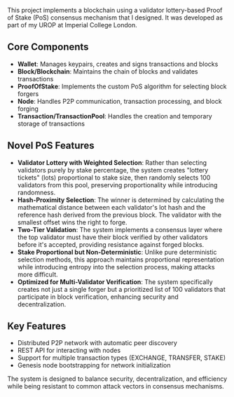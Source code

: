 This project implements a blockchain using a validator lottery-based Proof of Stake (PoS) consensus mechanism that I designed. It was developed as part of my UROP at Imperial College London.

## Core Components

- **Wallet**: Manages keypairs, creates and signs transactions and blocks
- **Block/Blockchain**: Maintains the chain of blocks and validates transactions
- **ProofOfStake**: Implements the custom PoS algorithm for selecting block forgers
- **Node**: Handles P2P communication, transaction processing, and block forging
- **Transaction/TransactionPool**: Handles the creation and temporary storage of transactions

## Novel PoS Features

- **Validator Lottery with Weighted Selection**: Rather than selecting validators purely by stake percentage, the system creates "lottery tickets" (lots) proportional to stake size, then randomly selects 100 validators from this pool, preserving proportionality while introducing randomness.
- **Hash-Proximity Selection**: The winner is determined by calculating the mathematical distance between each validator's lot hash and the reference hash derived from the previous block. The validator with the smallest offset wins the right to forge.
- **Two-Tier Validation**: The system implements a consensus layer where the top validator must have their block verified by other validators before it's accepted, providing resistance against forged blocks.  
- **Stake Proportional but Non-Deterministic**: Unlike pure deterministic selection methods, this approach maintains proportional representation while introducing entropy into the selection process, making attacks more difficult.
- **Optimized for Multi-Validator Verification**: The system specifically creates not just a single forger but a prioritized list of 100 validators that participate in block verification, enhancing security and decentralization.

## Key Features

- Distributed P2P network with automatic peer discovery
- REST API for interacting with nodes
- Support for multiple transaction types (EXCHANGE, TRANSFER, STAKE)
- Genesis node bootstrapping for network initialization

The system is designed to balance security, decentralization, and efficiency while being resistant to common attack vectors in consensus mechanisms.
